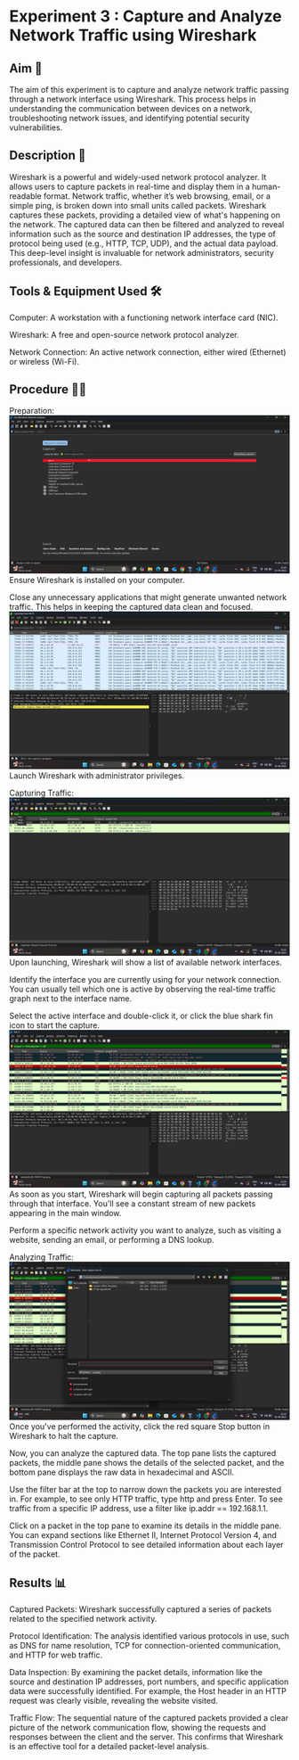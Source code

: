 # Experiment 3 : Capture and Analyze Network Traffic using Wireshark

## Aim 🎯
The aim of this experiment is to capture and analyze network traffic passing through a network interface using Wireshark. This process helps in understanding the communication between devices on a network, troubleshooting network issues, and identifying potential security vulnerabilities.

## Description 📝
Wireshark is a powerful and widely-used network protocol analyzer. It allows users to capture packets in real-time and display them in a human-readable format. Network traffic, whether it’s web browsing, email, or a simple ping, is broken down into small units called packets. Wireshark captures these packets, providing a detailed view of what's happening on the network. The captured data can then be filtered and analyzed to reveal information such as the source and destination IP addresses, the type of protocol being used (e.g., HTTP, TCP, UDP), and the actual data payload. This deep-level insight is invaluable for network administrators, security professionals, and developers.

## Tools & Equipment Used 🛠️
Computer: A workstation with a functioning network interface card (NIC).

Wireshark: A free and open-source network protocol analyzer.

Network Connection: An active network connection, either wired (Ethernet) or wireless (Wi-Fi).

## Procedure 👩‍🔬
Preparation:
![alt text](<Screenshort3/Screenshot 2025-09-01 233015.png>)
Ensure Wireshark is installed on your computer.

Close any unnecessary applications that might generate unwanted network traffic. This helps in keeping the captured data clean and focused.
![alt text](<Screenshort3/Screenshot 2025-09-01 233124.png>)
Launch Wireshark with administrator privileges.

Capturing Traffic:
![alt text](<Screenshort3/Screenshot 2025-09-01 233312.png>)
Upon launching, Wireshark will show a list of available network interfaces.

Identify the interface you are currently using for your network connection. You can usually tell which one is active by observing the real-time traffic graph next to the interface name.

Select the active interface and double-click it, or click the blue shark fin icon to start the capture.
![alt text](<Screenshort3/Screenshot 2025-09-01 233415.png>)
As soon as you start, Wireshark will begin capturing all packets passing through that interface. You'll see a constant stream of new packets appearing in the main window.

Perform a specific network activity you want to analyze, such as visiting a website, sending an email, or performing a DNS lookup.

Analyzing Traffic:
![alt text](<Screenshort3/Screenshot 2025-09-01 233546.png>)
Once you've performed the activity, click the red square Stop button in Wireshark to halt the capture.

Now, you can analyze the captured data. The top pane lists the captured packets, the middle pane shows the details of the selected packet, and the bottom pane displays the raw data in hexadecimal and ASCII.

Use the filter bar at the top to narrow down the packets you are interested in. For example, to see only HTTP traffic, type http and press Enter. To see traffic from a specific IP address, use a filter like ip.addr == 192.168.1.1.

Click on a packet in the top pane to examine its details in the middle pane. You can expand sections like Ethernet II, Internet Protocol Version 4, and Transmission Control Protocol to see detailed information about each layer of the packet.

## Results 📊
Captured Packets: Wireshark successfully captured a series of packets related to the specified network activity.

Protocol Identification: The analysis identified various protocols in use, such as DNS for name resolution, TCP for connection-oriented communication, and HTTP for web traffic.

Data Inspection: By examining the packet details, information like the source and destination IP addresses, port numbers, and specific application data were successfully identified. For example, the Host header in an HTTP request was clearly visible, revealing the website visited.

Traffic Flow: The sequential nature of the captured packets provided a clear picture of the network communication flow, showing the requests and responses between the client and the server. This confirms that Wireshark is an effective tool for a detailed packet-level analysis.